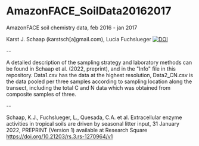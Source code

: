 # AmazonFACE_SoilData20162017
AmazonFACE soil chemistry data, feb 2016 - jan 2017

Karst J. Schaap (karstsch[a]gmail.com), Lucia Fuchslueger
[![DOI](https://zenodo.org/badge/555773066.svg)](https://zenodo.org/badge/latestdoi/555773066)

--

A detailed description of the sampling strategy and laboratory methods can be found in Schaap et al. (2022, preprint), and in the "Info" file in this repository. Data1.csv has the data at the highest resolution, Data2_CN.csv is the data pooled per three samples according to sampling location along the transect, including the total C and N data which was obtained from composite samples of three. 

--

Schaap, K.J., Fuchslueger, L., Quesada, C.A. et al. Extracellular enzyme activities in tropical soils are driven by seasonal litter input, 31 January 2022, PREPRINT (Version 1) available at Research Square https://doi.org/10.21203/rs.3.rs-1270964/v1
